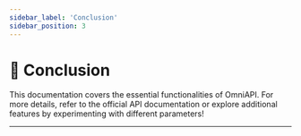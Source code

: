 ```yaml
---
sidebar_label: 'Conclusion'
sidebar_position: 3
---
```


# 🎯 Conclusion
This documentation covers the essential functionalities of OmniAPI. For more details, refer to the official API documentation or explore additional features by experimenting with different parameters!

---